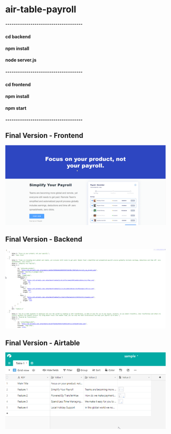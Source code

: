 # air-table-payroll
##### -------------------------------------
#### cd backend
#### npm install
#### node server.js
##### -------------------------------------
#### cd frontend
#### npm install
#### npm start
##### -------------------------------------

## Final Version - Frontend
<img src="https://github.com/coskunuyar/remote-team-interview-projects/blob/master/air-table-payroll/frontend.png" alt="screen-shot" />

## Final Version - Backend
<img src="https://github.com/coskunuyar/remote-team-interview-projects/blob/master/air-table-payroll/backend.png" alt="screen-shot" />

## Final Version - Airtable
<img src="https://github.com/coskunuyar/remote-team-interview-projects/blob/master/air-table-payroll/airtable.png?raw=true" alt="screen-shot" />
